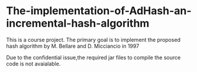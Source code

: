 # The-implementation-of-AdHash-an-incremental-hash-algorithm
This is a course project. The primary goal is to implement the proposed hash algorithm by M. Bellare and D. Micciancio in 1997

Due to the confidential issue,the required jar files to compile the source code is not avaialable.
